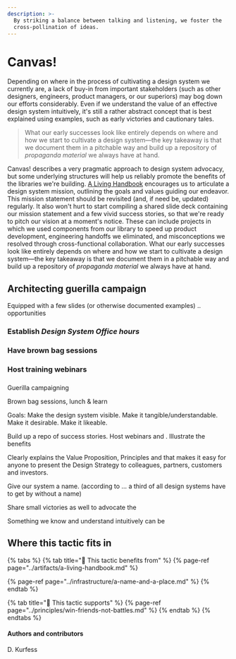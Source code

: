 ```yaml
---
description: >-
  By striking a balance between talking and listening, we foster the
  cross-pollination of ideas.
---
```


# Canvas!

Depending on where in the process of cultivating a design system we currently are, a lack of buy-in from important stakeholders \(such as other designers, engineers, product managers, or our superiors\) may bog down our efforts considerably. Even if we understand the value of an effective design system intuitively, it's still a rather abstract concept that is best explained using examples, such as early victories and cautionary tales.

> What our early successes look like entirely depends on where and how we start to cultivate a design system—the key takeaway is that we document them in a pitchable way and build up a repository of _propaganda material_ we always have at hand.

Canvas! describes a very pragmatic approach to design system advocacy, but some underlying structures will help us reliably promote the benefits of the libraries we're building. [A Living Handbook](../artifacts/a-living-handbook.md) encourages us to articulate a design system mission, outlining the goals and values guiding our endeavor. This mission statement should be revisited \(and, if need be, updated\) regularly. It also won't hurt to start compiling a shared slide deck containing our mission statement and a few vivid success stories, so that we're ready to pitch our vision at a moment's notice. These can include projects in which we used components from our library to speed up product development, engineering handoffs we eliminated, and misconceptions we resolved through cross-functional collaboration. What our early successes look like entirely depends on where and how we start to cultivate a design system—the key takeaway is that we document them in a pitchable way and build up a repository of _propaganda material_ we always have at hand.

## Architecting guerilla campaign

Equipped with a few slides \(or otherwise documented examples\) .. opportunities

### Establish _Design System Office hours_

### Have  brown bag sessions

### Host training webinars

### 

Guerilla campaigning

Brown bag sessions, lunch & learn

Goals: Make the design system visible. Make it tangible/understandable. Make it desirable. Make it likeable.

Build up a repo of success stories. Host webinars and . Illustrate the benefits



Clearly explains the Value Proposition, Principles and that makes it easy for anyone to present the Design Strategy to colleagues, partners, customers and investors.

Give our system a name. \(according to … a third of all design systems have to get by without a name\)

Share small victories as well to advocate the 



Something we know and understand intuitively can be 

## Where this tactic fits in

{% tabs %}
{% tab title="🙏  This tactic benefits from" %}
{% page-ref page="../artifacts/a-living-handbook.md" %}

{% page-ref page="../infrastructure/a-name-and-a-place.md" %}
{% endtab %}

{% tab title="💪  This tactic supports" %}
{% page-ref page="../principles/win-friends-not-battles.md" %}
{% endtab %}
{% endtabs %}

#### Authors and contributors

D. Kurfess

